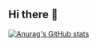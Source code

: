 ## Hi there 👋

[![Anurag's GitHub stats](https://github-readme-stats.vercel.app/api?username=pranjalgram)](https://github.com/anuraghazra/github-readme-stats)

<!--
**pranjalgram/pranjalgram** is a ✨ _special_ ✨ repository because its `README.md` (this file) appears on your GitHub profile.

Here are some ideas to get you started:

- 🔭 I’m currently working on ...
- 🌱 I’m currently learning ...
- 👯 I’m looking to collaborate on ...
- 🤔 I’m looking for help with ...
- 💬 Ask me about ...
- 📫 How to reach me: ...
- 😄 Pronouns: ...
- ⚡ Fun fact: ...
-->
